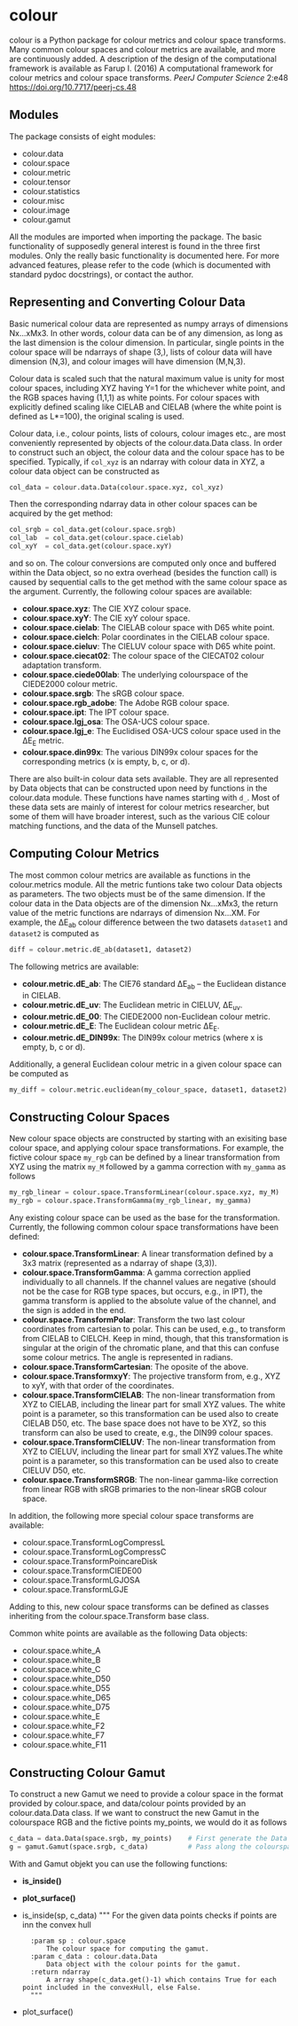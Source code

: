 colour
======

colour is a Python package for colour metrics and colour space transforms. Many common colour spaces and colour metrics are available, and more are continuously added. A description of the design of the computational framework is available as Farup I. (2016) A computational framework for colour metrics and colour space transforms. _PeerJ Computer Science_ 2:e48 https://doi.org/10.7717/peerj-cs.48

Modules
-------

The package consists of eight modules:

* colour.data
* colour.space
* colour.metric
* colour.tensor
* colour.statistics
* colour.misc
* colour.image
* colour.gamut

All the modules are imported when importing the package. The basic functionality of supposedly general interest is found in the three first modules. Only the really basic functionality is documented here. For more advanced features, please refer to the code (which is documented with standard pydoc docstrings), or contact the author.

Representing and Converting Colour Data
---------------------------------------

Basic numerical colour data are represented as numpy arrays of dimensions Nx...xMx3. In other words, colour data can be of any dimension, as long as the last dimension is the colour dimension. In particular, single points in the colour space will be ndarrays of shape (3,), lists of colour data will have dimension (N,3), and colour images will have dimension (M,N,3).

Colour data is scaled such that the natural maximum value is unity for most colour spaces, including XYZ having Y=1 for the whichever white point, and the RGB spaces having (1,1,1) as white points. For colour spaces with explicitly defined scaling like CIELAB and CIELAB (where the white point is defined as L*=100), the original scaling is used.

Colour data, i.e., colour points, lists of colours, colour images etc., are most conveniently represented by objects of the colour.data.Data class. In order to construct such an object, the colour data and the colour space has to be specified. Typically, if `col_xyz` is an ndarray with colour data in XYZ, a colour data object can be constructed as

```python
col_data = colour.data.Data(colour.space.xyz, col_xyz)
```

Then the corresponding ndarray data in other colour spaces can be acquired by the get method:

```python
col_srgb = col_data.get(colour.space.srgb)
col_lab  = col_data.get(colour.space.cielab)
col_xyY  = col_data.get(colour.space.xyY)
```

and so on. The colour conversions are computed only once and buffered within the Data object, so no extra overhead (besides the function call) is caused by sequential calls to the get method with the same colour space as the argument. Currently, the following colour spaces are available:

* **colour.space.xyz**: The CIE XYZ colour space.
* **colour.space.xyY**: The CIE xyY colour space.
* **colour.space.cielab**: The CIELAB colour space with D65 white point.
* **colour.space.cielch**: Polar coordinates in the CIELAB colour space.
* **colour.space.cieluv**: The CIELUV colour space with D65 white point.
* **colour.space.ciecat02**: The colour space of the CIECAT02 colour adaptation transform.
* **colour.space.ciede00lab**: The underlying colourspace of the CIEDE2000 colour metric.
* **colour.space.srgb**: The sRGB colour space.
* **colour.space.rgb_adobe**: The Adobe RGB colour space.
* **colour.space.ipt**: The IPT colour space.
* **colour.space.lgj_osa**: The OSA-UCS colour space.
* **colour.space.lgj_e**: The Euclidised OSA-UCS colour space used in the &Delta;E<sub>E</sub> metric.
* **colour.space.din99x**: The various DIN99x colour spaces for the corresponding metrics (x is empty, b, c, or d).

There are also built-in colour data sets available. They are all represented by Data objects that can be constructed upon need by functions in the colour.data module. These functions have names starting with `d_`. Most of these data sets are mainly of interest for colour metrics researcher, but some of them will have broader interest, such as the various CIE colour matching functions, and the data of the Munsell patches.

Computing Colour Metrics
------------------------

The most common colour metrics are available as functions in the colour.metrics module. All the metric funtions take two colour Data objects as parameters. The two objects must be of the same dimension. If the colour data in the Data objects are of the dimension Nx...xMx3, the return value of the metric functions are ndarrays of dimension Nx...XM. For example, the &Delta;E<sub>ab</sub> colour difference between the two datasets `dataset1` and `dataset2` is computed as

```python
diff = colour.metric.dE_ab(dataset1, dataset2)
```

The following metrics are available:

* **colour.metric.dE_ab**: The CIE76 standard &Delta;E<sub>ab</sub> &ndash; the Euclidean distance in CIELAB.
* **colour.metric.dE_uv**: The Euclidean metric in CIELUV, &Delta;E<sub>uv</sub>.
* **colour.metric.dE_00**: The CIEDE2000 non-Euclidean colour metric.
* **colour.metric.dE_E**: The Euclidean colour metric &Delta;E<sub>E</sub>.
* **colour.metric.dE_DIN99x**: The DIN99x colour metrics (where x is empty, b, c or d).

Additionally, a general Euclidean colour metric in a given colour space can be computed as

```python
my_diff = colour.metric.euclidean(my_colour_space, dataset1, dataset2)
```

Constructing Colour Spaces
--------------------------

New colour space objects are constructed by starting with an exisiting base colour space, and applying colour space transformations. For example, the fictive colour space `my_rgb` can be defined by a linear transformation from XYZ using the matrix `my_M` followed by a gamma correction with `my_gamma` as follows

```python
my_rgb_linear = colour.space.TransformLinear(colour.space.xyz, my_M)
my_rgb = colour.space.TransformGamma(my_rgb_linear, my_gamma)
```

Any existing colour space can be used as the base for the transformation. Currently, the following common colour space transformations have been defined:

* **colour.space.TransformLinear**: A linear transformation defined by a 3x3 matrix (represented as a ndarray of shape (3,3)).
* **colour.space.TransformGamma**: A gamma correction applied individually to all channels. If the channel values are negative (should not be the case for RGB type spaces, but occurs, e.g., in IPT), the gamma transform is applied to the absolute value of the channel, and the sign is added in the end.
* **colour.space.TransformPolar**: Transform the two last colour coordinates from cartesian to polar. This can be used, e.g., to transform from CIELAB to CIELCH. Keep in mind, though, that this transformation is singular at the origin of the chromatic plane, and that this can confuse some colour metrics. The angle is represented in radians.
* **colour.space.TransformCartesian**: The oposite of the above.
* **colour.space.TransformxyY**: The projective transform from, e.g., XYZ to xyY, with that order of the coordinates.
* **colour.space.TransformCIELAB**: The non-linear transformation from XYZ to CIELAB, including the linear part for small XYZ values. The white point is a parameter, so this transformation can be used also to create CIELAB D50, etc. The base space does not have to be XYZ, so this transform can also be used to create, e.g., the DIN99 colour spaces.
* **colour.space.TransformCIELUV**: The non-linear transformation from XYZ to CIELUV, including the linear part for small XYZ values.The white point is a parameter, so this transformation can be used also to create CIELUV D50, etc.
* **colour.space.TransformSRGB**: The non-linear gamma-like correction from linear RGB with sRGB primaries to the non-linear sRGB colour space.

In addition, the following more special colour space transforms are available:

* colour.space.TransformLogCompressL
* colour.space.TransformLogCompressC
* colour.space.TransformPoincareDisk
* colour.space.TransformCIEDE00
* colour.space.TransformLGJOSA
* colour.space.TransformLGJE

Adding to this, new colour space transforms can be defined as classes inheriting from the colour.space.Transform base class.

Common white points are available as the following Data objects:

* colour.space.white_A
* colour.space.white_B
* colour.space.white_C
* colour.space.white_D50
* colour.space.white_D55
* colour.space.white_D65
* colour.space.white_D75
* colour.space.white_E
* colour.space.white_F2
* colour.space.white_F7
* colour.space.white_F11

Constructing Colour Gamut
--------------------------
To construct a new Gamut we need to provide a colour space in the format provided by colour.space, and data/colour points provided by an colour.data.Data class. If we want to construct the new Gamut in the colourspace RGB and the fictive points my_points, we would do it as follows

```python
c_data = data.Data(space.srgb, my_points)    # First generate the Data objekt to use
g = gamut.Gamut(space.srgb, c_data)          # Pass along the colourspace and data points
```

With and Gamut objekt you can use the following functions:

* **is_inside()**
* **plot_surface()**

* is_inside(sp, c_data)
""" 
For the given data points checks if points are inn the convex hull

        :param sp : colour.space
            The colour space for computing the gamut.
        :param c_data : colour.data.Data
            Data object with the colour points for the gamut.
        :return ndarray
            A array shape(c_data.get()-1) which contains True for each point included in the convexHull, else False.
        """
* plot_surface()